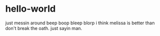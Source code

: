 # hello-world
just messin around
beep boop
bleep blorp
i think melissa is better than don't break the oath.
just sayin man.
